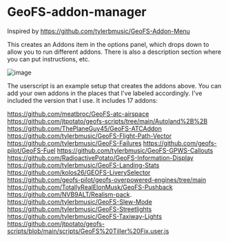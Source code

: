 # GeoFS-addon-manager
Inspired by https://github.com/tylerbmusic/GeoFS-Addon-Menu

This creates an Addons item in the options panel, which drops down to allow you to run different addons. There is also a description section where you can put instructions, etc.

![image](https://github.com/user-attachments/assets/da122b15-1bf9-44ac-9264-9622cf767246)

The userscript is an example setup that creates the addons above. You can add your own addons in the places that I've labeled accordingly.
I've included the version that I use. It includes 17 addons:

https://github.com/meatbroc/GeoFS-atc-airspace
https://github.com/jtpotato/geofs-scripts/tree/main/Autoland%2B%2B
https://github.com/ThePlaneGuy45/GeoFS-ATCAddon
https://github.com/tylerbmusic/GeoFS-Flight-Path-Vector
https://github.com/tylerbmusic/GeoFS-Failures
https://github.com/geofs-pilot/GeoFS-Fuel
https://github.com/tylerbmusic/GeoFS-GPWS-Callouts
https://github.com/RadioactivePotato/GeoFS-Information-Display
https://github.com/tylerbmusic/GeoFS-Landing-Stats
https://github.com/kolos26/GEOFS-LiverySelector
https://github.com/geofs-pilot/geofs-overpowered-engines/tree/main
https://github.com/TotallyRealElonMusk/GeoFS-Pushback
https://github.com/NVB9ALT/Realism-pack.
https://github.com/tylerbmusic/GeoFS-Slew-Mode
https://github.com/tylerbmusic/GeoFS-Streetlights
https://github.com/tylerbmusic/GeoFS-Taxiway-Lights
https://github.com/jtpotato/geofs-scripts/blob/main/scripts/GeoFS%20Tiller%20Fix.user.js
